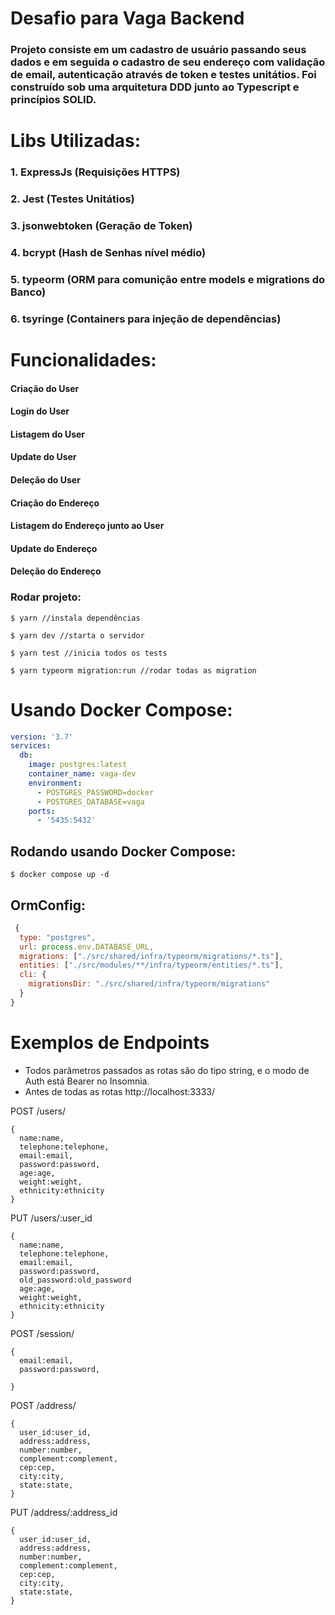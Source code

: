 # Desafio para Vaga Backend

### Projeto consiste em um cadastro de usuário passando seus dados e em seguida o cadastro de seu endereço com validação de email, autenticação através de token e testes unitátios. Foi construído sob uma arquitetura DDD junto ao Typescript e princípios SOLID.

# Libs Utilizadas: 

### 1. ExpressJs (Requisições HTTPS)
### 2. Jest (Testes Unitátios)
### 3. jsonwebtoken (Geração de Token)
### 4. bcrypt (Hash de Senhas nível médio)
### 5. typeorm (ORM para comunição entre models e migrations do Banco)
### 6. tsyringe (Containers para injeção de dependências)

# Funcionalidades:

#### Criação do User
#### Login do User
#### Listagem do User
#### Update do User
#### Deleção do User
#### Criação do Endereço
#### Listagem do Endereço junto ao User
#### Update do Endereço 
#### Deleção do Endereço

### Rodar projeto:
```console
$ yarn //instala dependências

$ yarn dev //starta o servidor

$ yarn test //inicia todos os tests

$ yarn typeorm migration:run //rodar todas as migration
```

# Usando Docker Compose:
```yml
version: '3.7'
services:
  db:
    image: postgres:latest
    container_name: vaga-dev
    environment:
      - POSTGRES_PASSWORD=docker
      - POSTGRES_DATABASE=vaga
    ports:
      - '5435:5432'

```

## Rodando usando Docker Compose:
```console
$ docker compose up -d
```

## OrmConfig: 
```javascript
 {
  type: "postgres",
  url: process.env.DATABASE_URL,
  migrations: ["./src/shared/infra/typeorm/migrations/*.ts"],
  entities: ["./src/modules/**/infra/typeorm/entities/*.ts"],
  cli: {
    migrationsDir: "./src/shared/infra/typeorm/migrations"
  }
}
```

# Exemplos de Endpoints
- Todos parâmetros passados as rotas são do tipo string, e o modo de Auth está Bearer no Insomnia.  
- Antes de todas as rotas http://localhost:3333/

POST /users/
```
{
  name:name,
  telephone:telephone,	
  email:email,
  password:password,
  age:age,
  weight:weight,
  ethnicity:ethnicity
}
```
PUT /users/:user_id
```
{
  name:name,
  telephone:telephone,	
  email:email,
  password:password,
  old_password:old_password
  age:age,
  weight:weight,
  ethnicity:ethnicity
}
```

POST /session/
```
{
  email:email,
  password:password,

}
```

POST /address/
```
{
  user_id:user_id,
  address:address,
  number:number,
  complement:complement,
  cep:cep,
  city:city,
  state:state,
}
```

PUT /address/:address_id
```
{
  user_id:user_id,
  address:address,
  number:number,
  complement:complement,
  cep:cep,
  city:city,
  state:state,
}
```

